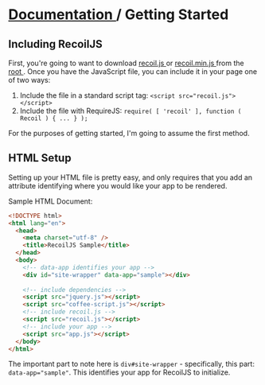 # [ Documentation ]( index.md ) / Getting Started

## Including RecoilJS

First, you're going to want to download [ recoil.js ]( ../recoil.js ) or [ recoil.min.js ]( ../recoil.min.js ) from the [ root ]( ../ ).  Once you have the JavaScript file, you can include it in your page one of two ways:

1. Include the file in a standard script tag: ```<script src="recoil.js"></script>```
2. Include the file with RequireJS: ```require( [ 'recoil' ], function ( Recoil ) { ... } );```

For the purposes of getting started, I'm going to assume the first method.

## HTML Setup

Setting up your HTML file is pretty easy, and only requires that you add an attribute identifying where you would like your app to be rendered.

Sample HTML Document:
```html
<!DOCTYPE html>
<html lang="en">
  <head>
    <meta charset="utf-8" />
    <title>RecoilJS Sample</title>
  </head>
  <body>
    <!-- data-app identifies your app -->
    <div id="site-wrapper" data-app="sample"></div>
    
    <!-- include dependencies -->
    <script src="jquery.js"></script>
    <script src="coffee-script.js"></script>
    <!-- include recoil.js -->
    <script src="recoil.js"></script>
    <!-- include your app -->
    <script src="app.js"></script>
  </body>
</html>
```

The important part to note here is ```div#site-wrapper``` - specifically, this part: ```data-app="sample"```.  This identifies your app for RecoilJS to initialize.

